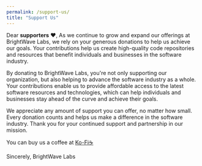 ```yaml
---
permalink: /support-us/
title: "Support Us"
---
```


Dear **supporters** ❤️,
As we continue to grow and expand our offerings at BrightWave Labs, we rely on your generous donations to help us achieve our goals.
Your contributions help us create high-quality code repositories and resources that benefit individuals and businesses in the software industry.

By donating to BrightWave Labs, you're not only supporting our organization, but also helping to advance the software industry as a whole.
Your contributions enable us to provide affordable access to the latest software resources and technologies, which can help individuals and businesses stay ahead of the curve and achieve their goals.

We appreciate any amount of support you can offer, no matter how small. Every donation counts and helps us make a difference in the software industry.
Thank you for your continued support and partnership in our mission.

You can buy us a coffee at [Ko-Fi☕](https://ko-fi.com/brightwavelabs)

Sincerely,
BrightWave Labs


